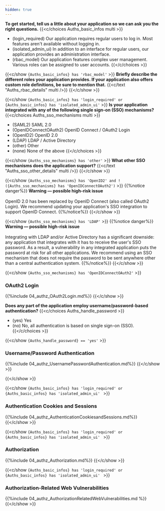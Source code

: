 ```yaml
---
hidden: true
---
```


**To get started, tell us a little about your application so we can ask you the right questions.**
{{<c/choices Auths_basic_infos multi >}}
* (login_required) Our application requires regular users to log in. Most features aren't available without logging in.
* (isolated_admin_ui) In addition to an interface for regular users, our application provides an administration interface.
* (rbac_model) Our application features complex user management. Various roles can be assigned to user accounts.
{{</c/choices >}}

{{<c/show `{Auths_basic_infos} has 'rbac_model'` >}}
**Briefly describe the different roles your application provides. If your application also offers custom role definitions, be sure to mention that.**
{{<c/text "Auths_rbac_details" multi />}}
{{</c/show >}}




{{<c/show `{Auths_basic_infos} has 'login_required' or {Auths_basic_infos} has 'isolated_admin_ui'` >}}
**Is your application integrated with any of the following single sign-on (SSO) mechanisms?**
{{<c/choices Auths_sso_mechanisms multi >}}
* (SAML2) SAML 2.0
* (OpenIDConnectOAuth2) OpenID Connect / OAuth2 Login
* (OpenID2) OpenID 2.0
* (LDAP) LDAP / Active Directory
* (other) Other
* (none) None of the above
{{</c/choices >}}

{{<c/show `{Auths_sso_mechanisms} has 'other'` >}}
**What other SSO mechanisms does the application support?**
{{<c/text "Auths_sso_other_details" multi />}}
{{</c/show >}}

{{<c/show `{Auths_sso_mechanisms} has 'OpenID2' and !({Auths_sso_mechanisms} has 'OpenIDConnectOAuth2')` >}}
{{%notice danger%}}
**Warning — possible high-risk issue**\
\
OpenID 2.0 has been replaced by OpenID Connect (also called OAuth2 Login). We recommend updating your application's SSO integration to support OpenID Connect.
{{%/notice%}}
{{</c/show >}}

{{<c/show `{Auths_sso_mechanisms} has 'LDAP'` >}}
{{%notice danger%}}
**Warning — possible high-risk issue**\
\
Integrating with LDAP and/or Active Directory has a significant downside: any application that integrates with it has to receive the user's SSO password. As a result, a vulnerability in any integrated application puts the password at risk for all other applications. We recommend using an SSO mechanism that does not require the password to be sent anywhere other than a central authentication system.
{{%/notice%}}
{{</c/show >}}

{{<c/show `{Auths_sso_mechanisms} has 'OpenIDConnectOAuth2'` >}}
### OAuth2 Login
{{%include 04_authz_OAuth2Login.md%}}
{{</c/show >}}





**Does any part of the application employ username/password-based authentication?**
{{<c/choices Auths_handle_password  >}}
* (yes) Yes
* (no) No, all authentication is based on single sign-on (SSO).
{{</c/choices >}}

{{<c/show `{Auths_handle_password} == 'yes'` >}}
### Username/Password Authentication
{{%include 04_authz_UsernamePasswordAuthentication.md%}}
{{</c/show >}} <!-- `{Auths_handle_password} == 'yes'`s -->

{{</c/show >}} <!-- `{Auths_basic_infos} has 'login_required' or {Auths_basic_infos} has 'isolated_admin_ui'` -->













{{<c/show `{Auths_basic_infos} has 'login_required' or {Auths_basic_infos} has 'isolated_admin_ui' ` >}}
### Authentication Cookies and Sessions
{{%include 04_authz_AuthenticationCookiesandSessions.md%}}
{{</c/show >}}        




{{<c/show `{Auths_basic_infos} has 'login_required' or {Auths_basic_infos} has 'isolated_admin_ui' ` >}}
### Authorization
{{%include 04_authz_Authorization.md%}}
{{</c/show >}}   






{{<c/show `{Auths_basic_infos} has 'login_required' or {Auths_basic_infos} has 'isolated_admin_ui' ` >}}
### Authorization-Related Web Vulnerabilities
{{%include 04_authz_AuthorizationRelatedWebVulnerabilities.md %}}
{{</c/show >}} <!-- Authorization-Related Web Vulnerabilities -->












